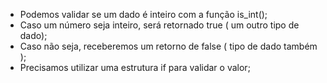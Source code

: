 * Podemos validar se um dado é inteiro com a função is_int(); 
* Caso um número seja inteiro, será retornado true ( um outro tipo de dado); 
* Caso não seja, receberemos um retorno de false ( tipo de dado também ); 
* Precisamos utilizar uma estrutura if para validar o valor;